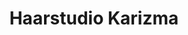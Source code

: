 ---
title: "Haarstudio Karizma"
url: /euskirchen/haarstudio-karizma-mittelstrasse/
shop: Friseur
---